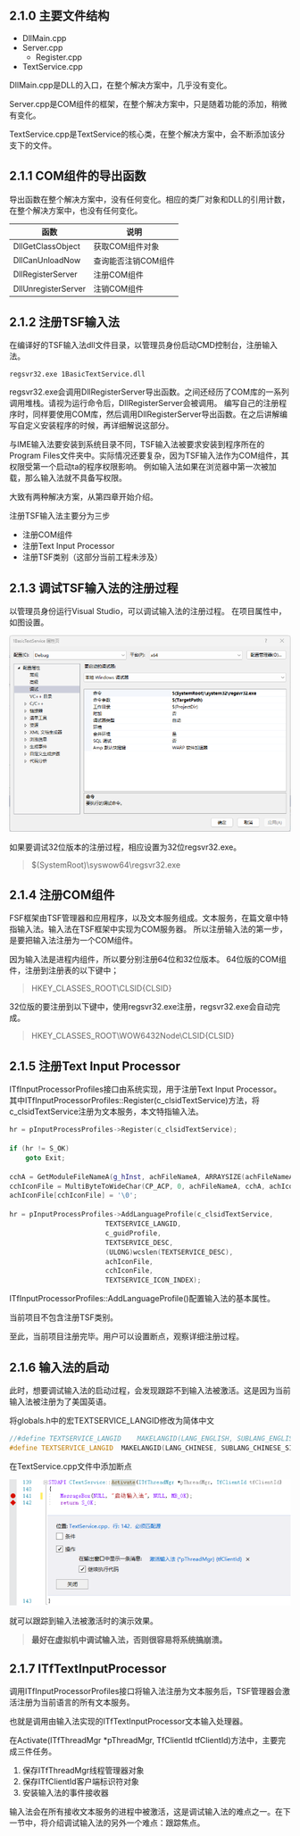 ## 2.1.0 主要文件结构

- DllMain.cpp
- Server.cpp
  - Register.cpp
- TextService.cpp

DllMain.cpp是DLL的入口，在整个解决方案中，几乎没有变化。

Server.cpp是COM组件的框架，在整个解决方案中，只是随着功能的添加，稍微有变化。

TextService.cpp是TextService的核心类，在整个解决方案中，会不断添加该分支下的文件。

## 2.1.1 COM组件的导出函数

导出函数在整个解决方案中，没有任何变化。相应的类厂对象和DLL的引用计数，在整个解决方案中，也没有任何变化。

函数					|说明
--------			|-----
DllGetClassObject	|获取COM组件对象
DllCanUnloadNow		|查询能否注销COM组件
DllRegisterServer	|注册COM组件
DllUnregisterServer	|注销COM组件

## 2.1.2 注册TSF输入法

在编译好的TSF输入法dll文件目录，以管理员身份启动CMD控制台，注册输入法。
```
regsvr32.exe 1BasicTextService.dll
```
regsvr32.exe会调用DllRegisterServer导出函数。之间还经历了COM库的一系列调用堆栈。请视为运行命令后，DllRegisterServer会被调用。
编写自己的注册程序时，同样要使用COM库，然后调用DllRegisterServer导出函数。在之后讲解编写自定义安装程序的时候，再详细解说这部分。

与IME输入法要安装到系统目录不同，TSF输入法被要求安装到程序所在的Program Files文件夹中。实际情况还要复杂，因为TSF输入法作为COM组件，其权限受第一个启动ta的程序权限影响。
例如输入法如果在浏览器中第一次被加载，那么输入法就不具备写权限。

大致有两种解决方案，从第四章开始介绍。

注册TSF输入法主要分为三步
- 注册COM组件
- 注册Text Input Processor
- 注册TSF类别（这部分当前工程未涉及）

## 2.1.3 调试TSF输入法的注册过程

以管理员身份运行Visual Studio，可以调试输入法的注册过程。
在项目属性中，如图设置。

![debug](img/debug.png)

如果要调试32位版本的注册过程，相应设置为32位regsvr32.exe。

>$(SystemRoot)\syswow64\regsvr32.exe

## 2.1.4 注册COM组件

FSF框架由TSF管理器和应用程序，以及文本服务组成。文本服务，在篇文章中特指输入法。输入法在TSF框架中实现为COM服务器。
所以注册输入法的第一步，是要把输入法注册为一个COM组件。

因为输入法是进程内组件，所以要分别注册64位和32位版本。
64位版的COM组件，注册到注册表的以下键中；

>HKEY_CLASSES_ROOT\CLSID\{CLSID}

32位版的要注册到以下键中，使用regsvr32.exe注册，regsvr32.exe会自动完成。

>HKEY_CLASSES_ROOT\WOW6432Node\CLSID\{CLSID}

## 2.1.5 注册Text Input Processor

ITfInputProcessorProfiles接口由系统实现，用于注册Text Input Processor。
其中ITfInputProcessorProfiles::Register(c_clsidTextService)方法，将c_clsidTextService注册为文本服务，本文特指输入法。

```C++
hr = pInputProcessProfiles->Register(c_clsidTextService);

if (hr != S_OK)
	goto Exit;

cchA = GetModuleFileNameA(g_hInst, achFileNameA, ARRAYSIZE(achFileNameA));
cchIconFile = MultiByteToWideChar(CP_ACP, 0, achFileNameA, cchA, achIconFile, ARRAYSIZE(achIconFile)-1);
achIconFile[cchIconFile] = '\0';

hr = pInputProcessProfiles->AddLanguageProfile(c_clsidTextService,
						TEXTSERVICE_LANGID, 
						c_guidProfile, 
						TEXTSERVICE_DESC, 
						(ULONG)wcslen(TEXTSERVICE_DESC),
						achIconFile,
						cchIconFile,
						TEXTSERVICE_ICON_INDEX);
```

ITfInputProcessorProfiles::AddLanguageProfile()配置输入法的基本属性。

当前项目不包含注册TSF类别。

至此，当前项目注册完毕。用户可以设置断点，观察详细注册过程。

## 2.1.6 输入法的启动

此时，想要调试输入法的启动过程，会发现跟踪不到输入法被激活。这是因为当前输入法被注册为了美国英语。

将globals.h中的宏TEXTSERVICE_LANGID修改为简体中文

```C++
//#define TEXTSERVICE_LANGID	MAKELANGID(LANG_ENGLISH, SUBLANG_ENGLISH_US)
#define TEXTSERVICE_LANGID	MAKELANGID(LANG_CHINESE, SUBLANG_CHINESE_SIMPLIFIED)
```

在TextService.cpp文件中添加断点

![Activate](img/Activate.png)

就可以跟踪到输入法被激活时的演示效果。


>**最好在虚拟机中调试输入法，否则很容易将系统搞崩溃。**


## 2.1.7 ITfTextInputProcessor

调用ITfInputProcessorProfiles接口将输入法注册为文本服务后，TSF管理器会激活注册为当前语言的所有文本服务。

也就是调用由输入法实现的ITfTextInputProcessor文本输入处理器。

在Activate(ITfThreadMgr *pThreadMgr, TfClientId tfClientId)方法中，主要完成三件任务。

1. 保存ITfThreadMgr线程管理器对象
2. 保存ITfClientId客户端标识符对象
3. 安装输入法的事件接收器

输入法会在所有接收文本服务的进程中被激活，这是调试输入法的难点之一。在下一节中，将介绍调试输入法的另外一个难点：跟踪焦点。
